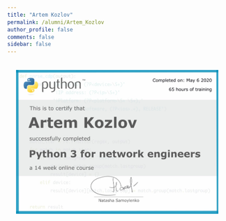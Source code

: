 ```yaml
---
title: "Artem Kozlov"
permalink: /alumni/Artem_Kozlov
author_profile: false
comments: false
sidebar: false
---
```


<div style="padding: 20px;">
  <img src="https://raw.githubusercontent.com/pyneng/pyneng.github.io/master/alumni/Artem_Kozlov.png" alt="Python for network engineers">
</div>

